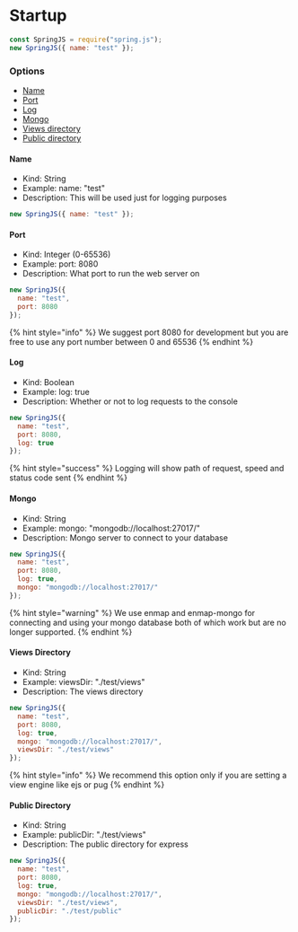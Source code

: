 # Startup

```javascript
const SpringJS = require("spring.js");
new SpringJS({ name: "test" });
```

### Options

* [Name](startup.md#name)
* [Port](startup.md#port)
* [Log](startup.md#log)
* [Mongo](startup.md#mongo)
* [Views directory](startup.md#views-directory)
* [Public directory](startup.md#public-directory)

#### Name

* Kind: String
* Example: name: "test"
* Description: This will be used just for logging purposes

```javascript
new SpringJS({ name: "test" });
```

#### Port

* Kind: Integer \(0-65536\)
* Example: port: 8080
* Description: What port to run the web server on

```javascript
new SpringJS({
  name: "test",
  port: 8080
});
```

{% hint style="info" %}
We suggest port 8080 for development but you are free to use any port number between 0 and 65536
{% endhint %}

#### Log

* Kind: Boolean
* Example: log: true
* Description: Whether or not to log requests to the console

```javascript
new SpringJS({
  name: "test",
  port: 8080,
  log: true
});
```

{% hint style="success" %}
Logging will show path of request, speed and status code sent
{% endhint %}

#### Mongo

* Kind: String
* Example: mongo: "mongodb://localhost:27017/"
* Description: Mongo server to connect to your database

```javascript
new SpringJS({
  name: "test",
  port: 8080,
  log: true,
  mongo: "mongodb://localhost:27017/"
});
```

{% hint style="warning" %}
We use enmap and enmap-mongo for connecting and using your mongo database both of which work but are no longer supported.
{% endhint %}

#### Views Directory

* Kind: String
* Example: viewsDir: "./test/views"
* Description: The views directory

```javascript
new SpringJS({
  name: "test",
  port: 8080,
  log: true,
  mongo: "mongodb://localhost:27017/",
  viewsDir: "./test/views"
});
```

{% hint style="info" %}
We recommend this option only if you are setting a view engine like ejs or pug
{% endhint %}

#### Public Directory

* Kind: String
* Example: publicDir: "./test/views"
* Description: The public directory for express

```javascript
new SpringJS({
  name: "test",
  port: 8080,
  log: true,
  mongo: "mongodb://localhost:27017/",
  viewsDir: "./test/views",
  publicDir: "./test/public"
});
```



